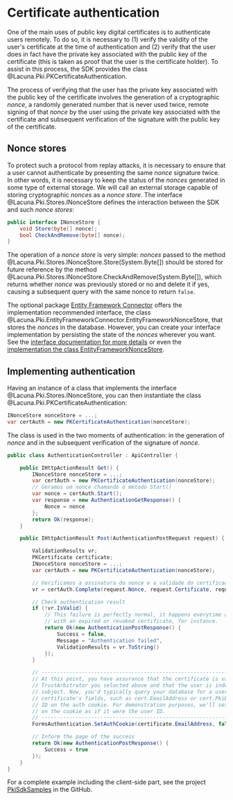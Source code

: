 ﻿# Certificate authentication

One of the main uses of public key digital certificates is to authenticate users remotely. To do so, it is necessary 
to (1) verify the validity of the user's certificate at the time of authentication and (2) verify that the user does 
in fact have the private key associated with the public key of the certificate (this is taken as proof that the user is the certificate holder). To assist in this process, the SDK provides the class 
@Lacuna.Pki.PKCertificateAuthentication.

The process of verifying that the user has the private key associated with the public key of the certificate 
involves the generation of a cryptographic *nonce*, a randomly generated number that is never used twice, remote 
signing of that *nonce* by the user using the private key associated with the certificate and subsequent verification 
of the signature with the public key of the certificate.

## Nonce stores

To protect such a protocol from replay attacks, it is necessary to ensure that a user cannot authenticate by 
presenting the same *nonce* signature twice. In other words, it is necessary to keep the status of the *nonces* 
generated in some type of external storage. We will call an external storage capable of storing cryptographic *nonces* as a *nonce store*. The interface @Lacuna.Pki.Stores.INonceStore defines the interaction between the SDK 
and such *nonce stores*:

```cs
public interface INonceStore {
    void Store(byte[] nonce);
    bool CheckAndRemove(byte[] nonce);
}
```

The operation of a *nonce store* is very simple: *nonces* passed to the method
@Lacuna.Pki.Stores.INonceStore.Store(System.Byte[]) should be stored for future reference by the method @Lacuna.Pki.Stores.INonceStore.CheckAndRemove(System.Byte[]), which returns whether *nonce* was previously stored 
or
no and delete it if yes, causing a subsequent query with the same nonce to return `false`.

The optional package [Entity Framework Connector](../optional-packages/ef-connector.md) offers the implementation
recommended interface, the class @Lacuna.Pki.EntityFrameworkConnector.EntityFrameworkNonceStore, that stores the
*nonces* in the database. However, you can create your interface implementation by persisting the state of the
*nonces* wherever you want. See the [interface documentation for more details](xref:Lacuna.Pki.Stores.INonceStore) or even the [implementation the class EntityFrameworkNonceStore](https://bitbucket.org/Lacunas/pkientityframeworkconnector/src/922cba056a43805e208cfcf7834558986d04c14d/PkiEntityFrameworkConnector/EntityFrameworkNonceStore.cs?at=master).

## Implementing authentication

Having an instance of a class that implements the interface @Lacuna.Pki.Stores.INonceStore, you can then instantiate
the class @Lacuna.Pki.PKCertificateAuthentication:

```cs
INonceStore nonceStore = ...;
var certAuth = new PKCertificateAuthentication(nonceStore);
```

The class is used in the two moments of authentication: in the generation of *nonce* and in the subsequent verification of the signature
of *nonce*.

```cs
public class AuthenticationController : ApiController {

    public IHttpActionResult Get() {
        INonceStore nonceStore = ...;
        var certAuth = new PKCertificateAuthentication(nonceStore);
        // Geramos um nonce chamando o método Start()
        var nonce = certAuth.Start();
        var response = new AuthenticationGetResponse() {
            Nonce = nonce
        };
        return Ok(response);
    }

    public IHttpActionResult Post(AuthenticationPostRequest request) {

        ValidationResults vr;
        PKCertificate certificate;
        INonceStore nonceStore = ...;
        var certAuth = new PKCertificateAuthentication(nonceStore);

        // Verificamos a assinatura do nonce e a validade do certificado chamando o método Complete()
        vr = certAuth.Complete(request.Nonce, request.Certificate, request.Signature, TrustArbitrators.Windows, out certificate);

        // Check authentication result
        if (!vr.IsValid) {
            // This failure is perfectly normal, it happens everytime a user tries to sign in
            // with an expired or revoked certificate, for instance.
            return Ok(new AuthenticationPostResponse() {
                Success = false,
                Message = "Authentication failed",
                ValidationResults = vr.ToString()
            });
        }

        // ----------------------------------------------------------------------------------------
        // At this point, you have assurance that the certificate is valid according to the
        // TrustArbitrator you selected above and that the user is indeed the certificate's
        // subject. Now, you'd typically query your database for a user that matches one of the
        // certificate's fields, such as cert.EmailAddress or cert.PkiBrazil.CPF and set the user
        // ID on the auth cookie. For demonstration purposes, we'll set the email address directly
        // on the cookie as if it were the user ID.
        // ----------------------------------------------------------------------------------------
        FormsAuthentication.SetAuthCookie(certificate.EmailAddress, false);

        // Inform the page of the success
        return Ok(new AuthenticationPostResponse() {
            Success = true
        });
    }
}
```

For a complete example including the client-side part, see the project [PkiSdkSamples](https://github.com/LacunaSoftware/PkiSdkSamples) in the GitHub.